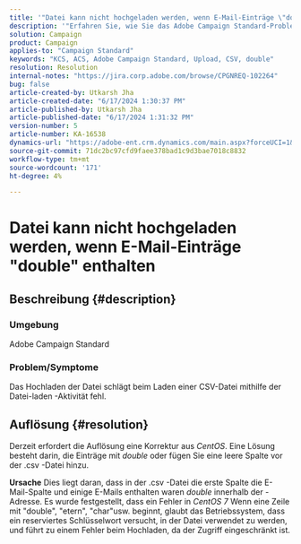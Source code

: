 ```yaml
---
title: '"Datei kann nicht hochgeladen werden, wenn E-Mail-Einträge \"double\" enthalten'
description: '"Erfahren Sie, wie Sie das Adobe Campaign Standard-Problem beheben, bei dem das Hochladen der Datei beim Laden einer CSV-Datei mit der Aktivität "Datei laden"fehlschlägt."'
solution: Campaign
product: Campaign
applies-to: "Campaign Standard"
keywords: "KCS, ACS, Adobe Campaign Standard, Upload, CSV, double"
resolution: Resolution
internal-notes: "https://jira.corp.adobe.com/browse/CPGNREQ-102264"
bug: false
article-created-by: Utkarsh Jha
article-created-date: "6/17/2024 1:30:37 PM"
article-published-by: Utkarsh Jha
article-published-date: "6/17/2024 1:31:32 PM"
version-number: 5
article-number: KA-16538
dynamics-url: "https://adobe-ent.crm.dynamics.com/main.aspx?forceUCI=1&pagetype=entityrecord&etn=knowledgearticle&id=57a056c7-ad2c-ef11-840a-002248084fbb"
source-git-commit: 71dc2bc97cfd9faee378bad1c9d3bae7018c8832
workflow-type: tm+mt
source-wordcount: '171'
ht-degree: 4%

---
```


# Datei kann nicht hochgeladen werden, wenn E-Mail-Einträge &quot;double&quot; enthalten

## Beschreibung {#description}


### <b>Umgebung</b>

Adobe Campaign Standard



### <b>Problem/Symptome</b>

Das Hochladen der Datei schlägt beim Laden einer CSV-Datei mithilfe der Datei-laden -Aktivität fehl.


## Auflösung {#resolution}


Derzeit erfordert die Auflösung eine Korrektur aus *CentOS*. Eine Lösung besteht darin, die Einträge mit *double* oder fügen Sie eine leere Spalte vor der .csv -Datei hinzu.


<b>Ursache</b>
Dies liegt daran, dass in der .csv -Datei die erste Spalte die E-Mail-Spalte und einige E-Mails enthalten waren *double* innerhalb der -Adresse. Es wurde festgestellt, dass ein Fehler in *CentOS 7* Wenn eine Zeile mit &quot;double&quot;, &quot;etern&quot;, &quot;char&quot;usw. beginnt, glaubt das Betriebssystem, dass ein reserviertes Schlüsselwort versucht, in der Datei verwendet zu werden, und führt zu einem Fehler beim Hochladen, da der Zugriff eingeschränkt ist.
